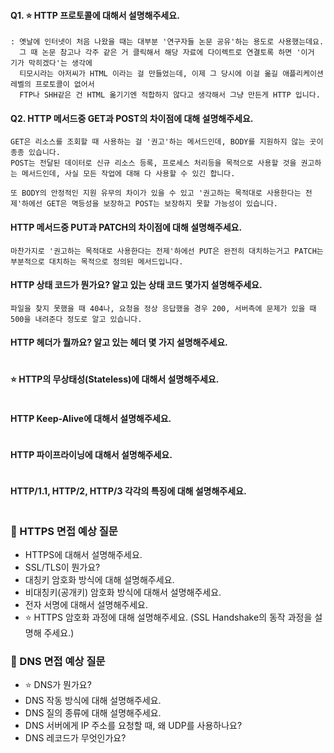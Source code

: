 

#### Q1. ⭐️ HTTP 프로토콜에 대해서 설명해주세요.
```
: 옛날에 인터넷이 처음 나왔을 때는 대부분 '연구자들 논문 공유'하는 용도로 사용했는데요.
  그 때 논문 참고나 각주 같은 거 클릭해서 해당 자료에 다이렉트로 연결토록 하면 '이거 기가 막히겠다'는 생각에
  티모시라는 아저씨가 HTML 이라는 걸 만들었는데, 이제 그 당시에 이걸 옮길 애플리케이션 레벨의 프로토콜이 없어서
  FTP나 SHH같은 건 HTML 옮기기엔 적합하지 않다고 생각해서 그냥 만든게 HTTP 입니다.
```


#### Q2. HTTP 메서드중 GET과 POST의 차이점에 대해 설명해주세요.
```
GET은 리소스를 조회할 때 사용하는 걸 '권고'하는 메서드인데, BODY를 지원하지 않는 곳이 종종 있습니다.
﻿POST는 전달된 데이터로 신규 리소스 등록, 프로세스 처리등을 목적으로 사용할 것을 권고하는 메서드인데, 사실 모든 작업에 대해 다 사용할 수 있긴 합니다.

또 BODY의 안정적인 지원 유무의 차이가 있을 수 있고 '권고하는 목적대로 사용한다는 전제'하에선 GET은 멱등성을 보장하고 POST는 보장하지 못할 가능성이 있습니다.

```

#### HTTP 메서드중 PUT과 PATCH의 차이점에 대해 설명해주세요.
```
마찬가지로 '권고하는 목적대로 사용한다는 전제'하에선 PUT은 완전히 대치하는거고 PATCH는 부분적으로 대치하는 목적으로 정의된 메서드입니다.

```

#### HTTP 상태 코드가 뭔가요? 알고 있는 상태 코드 몇가지 설명해주세요.
```
파일을 찾지 못했을 때 404나, 요청을 정상 응답했을 경우 200, 서버측에 문제가 있을 때 500을 내려준다 정도로 알고 있습니다.
```

#### HTTP 헤더가 뭘까요? 알고 있는 헤더 몇 가지 설명해주세요.
```
```

#### ⭐️ HTTP의 무상태성(Stateless)에 대해서 설명해주세요.
```
```

#### HTTP Keep-Alive에 대해서 설명해주세요.
```
```

#### HTTP 파이프라이닝에 대해서 설명해주세요.
```
```

#### HTTP/1.1, HTTP/2, HTTP/3 각각의 특징에 대해 설명해주세요.
```
```






### 📎 HTTPS 면접 예상 질문

- HTTPS에 대해서 설명해주세요.
- SSL/TLS이 뭔가요?
- 대칭키 암호화 방식에 대해 설명해주세요.
- 비대칭키(공개키) 암호화 방식에 대해서 설명해주세요.
- 전자 서명에 대해서 설명해주세요.
- ⭐️ HTTPS 암호화 과정에 대해 설명해주세요. (SSL Handshake의 동작 과정을 설명해 주세요.)

### 📎 DNS 면접 예상 질문

- ⭐️ DNS가 뭔가요?
- DNS 작동 방식에 대해 설명해주세요.
- DNS 질의 종류에 대해 설명해주세요.
- DNS 서버에게 IP 주소를 요청할 때, 왜 UDP를 사용하나요?
- DNS 레코드가 무엇인가요?
